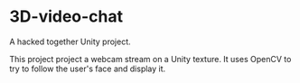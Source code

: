 # 3D-video-chat

 A hacked together Unity project.


This project project a webcam stream on a Unity texture. It uses OpenCV to try to follow the user's face and
display it.
